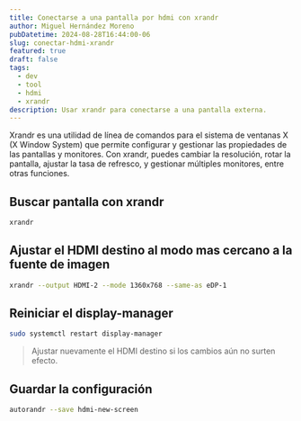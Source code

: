 ```yaml
---
title: Conectarse a una pantalla por hdmi con xrandr 
author: Miguel Hernández Moreno
pubDatetime: 2024-08-28T16:44:00-06
slug: conectar-hdmi-xrandr
featured: true
draft: false
tags:
  - dev
  - tool
  - hdmi
  - xrandr
description: Usar xrandr para conectarse a una pantalla externa.
---
```


Xrandr es una utilidad de línea de comandos para el sistema de ventanas X (X Window System) que permite configurar y gestionar las propiedades de las pantallas y monitores. Con xrandr, puedes cambiar la resolución, rotar la pantalla, ajustar la tasa de refresco, y gestionar múltiples monitores, entre otras funciones.

## Buscar pantalla con xrandr

```bash
xrandr
```

## Ajustar el HDMI destino al modo mas cercano a la fuente de imagen

```bash
xrandr --output HDMI-2 --mode 1360x768 --same-as eDP-1
```

## Reiniciar el display-manager

```bash
sudo systemctl restart display-manager
```

> Ajustar nuevamente el HDMI destino si los cambios aún no surten efecto.

## Guardar la configuración

```bash
autorandr --save hdmi-new-screen
```
